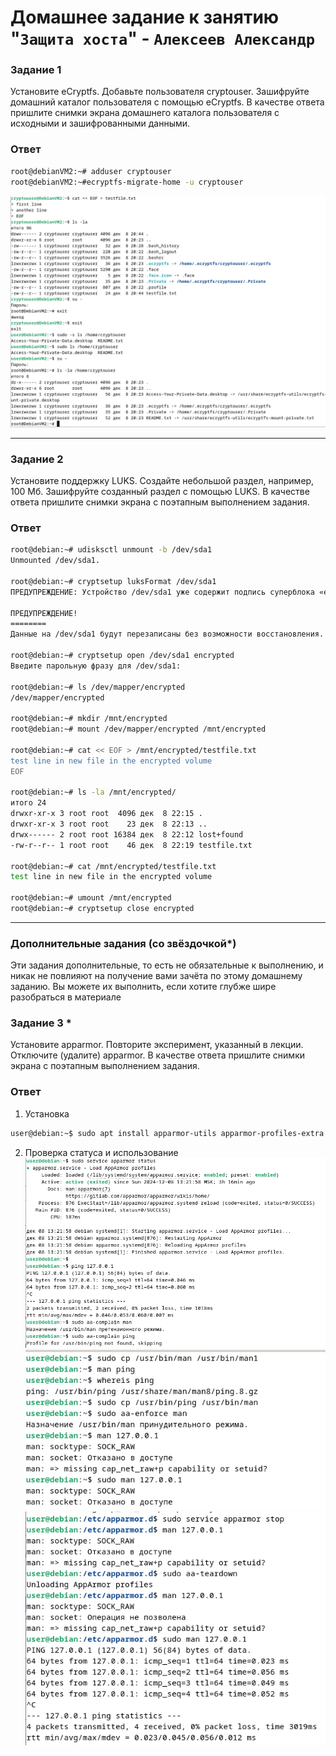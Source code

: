 # Домашнее задание к занятию "`Защита хоста`" - `Алексеев Александр`

### Задание 1
Установите eCryptfs.
Добавьте пользователя cryptouser.
Зашифруйте домашний каталог пользователя с помощью eCryptfs.
В качестве ответа пришлите снимки экрана домашнего каталога пользователя с исходными и зашифрованными данными.  
### Ответ
``` bash
root@debianVM2:~# adduser cryptouser
root@debianVM2:~#ecryptfs-migrate-home -u cryptouser
```
![crypted-user-home-dir-access-denied](02-img/img-13-2-task1-ecryptfs1-crypted-user-home-dir-access-denied.png)

--- 

### Задание 2
Установите поддержку LUKS.
Создайте небольшой раздел, например, 100 Мб.
Зашифруйте созданный раздел с помощью LUKS.
В качестве ответа пришлите снимки экрана с поэтапным выполнением задания.


### Ответ
``` bash
root@debian:~# udisksctl unmount -b /dev/sda1
Unmounted /dev/sda1.

root@debian:~# cryptsetup luksFormat /dev/sda1
ПРЕДУПРЕЖДЕНИЕ: Устройство /dev/sda1 уже содержит подпись суперблока «ext4».

ПРЕДУПРЕЖДЕНИЕ!
========
Данные на /dev/sda1 будут перезаписаны без возможности восстановления.

root@debian:~# cryptsetup open /dev/sda1 encrypted
Введите парольную фразу для /dev/sda1: 

root@debian:~# ls /dev/mapper/encrypted 
/dev/mapper/encrypted

root@debian:~# mkdir /mnt/encrypted
root@debian:~# mount /dev/mapper/encrypted /mnt/encrypted

root@debian:~# cat << EOF > /mnt/encrypted/testfile.txt
test line in new file in the encrypted volume
EOF

root@debian:~# ls -la /mnt/encrypted/
итого 24
drwxr-xr-x 3 root root  4096 дек  8 22:15 .
drwxr-xr-x 3 root root    23 дек  8 22:13 ..
drwx------ 2 root root 16384 дек  8 22:12 lost+found
-rw-r--r-- 1 root root    46 дек  8 22:19 testfile.txt

root@debian:~# cat /mnt/encrypted/testfile.txt 
test line in new file in the encrypted volume

root@debian:~# umount /mnt/encrypted 
root@debian:~# cryptsetup close encrypted 
```

---  

### Дополнительные задания (со звёздочкой*)
Эти задания дополнительные, то есть не обязательные к выполнению, и никак не повлияют на получение вами зачёта по этому домашнему заданию. Вы можете их выполнить, если хотите глубже шире разобраться в материале

### Задание 3 *
Установите apparmor.
Повторите эксперимент, указанный в лекции.
Отключите (удалите) apparmor.
В качестве ответа пришлите снимки экрана с поэтапным выполнением задания.

### Ответ
1. Установка  
``` bash
user@debian:~$ sudo apt install apparmor-utils apparmor-profiles-extra -y
```  
2. Проверка статуса и использование  
![apparmor1-installed](02-img/img-13-2-apparmor1-intalled.png)
![cluster-master-node-replicas](02-img/img-13-2-apparmor2-implied.png)
![cluster-master-node-replicas](02-img/img-13-2-apparmor3-stopped&teardown.png)

